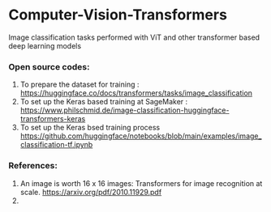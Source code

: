 # Computer-Vision-Transformers
Image classification tasks performed with ViT and other transformer based deep learning models

### Open source codes:
1) To prepare the dataset for training : https://huggingface.co/docs/transformers/tasks/image_classification
2) To set up the Keras based training at SageMaker : https://www.philschmid.de/image-classification-huggingface-transformers-keras
3) To set up the Keras bsed training process https://github.com/huggingface/notebooks/blob/main/examples/image_classification-tf.ipynb

### References:
1) An image is worth 16 x 16 images: Transformers for image recognition at scale. https://arxiv.org/pdf/2010.11929.pdf
2) 

